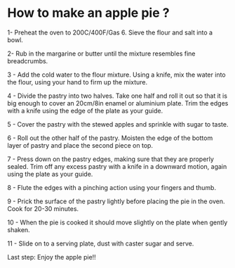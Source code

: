 
<html>
<head>
<link href='https://fonts.googleapis.com/css?family=Roboto' rel='stylesheet'>
</head>
<body>

<h1>How to make an apple pie ?</h1>

<p> 1- Preheat the oven to 200C/400F/Gas 6. Sieve the flour and salt into a bowl. </p>
<p> 2- Rub in the margarine or butter until the mixture resembles fine breadcrumbs. </p>
<p> 3 - Add the cold water to the flour mixture. Using a knife, mix the water into the flour, using your hand to firm up the mixture.</p>
<p> 4 - Divide the pastry into two halves. Take one half and roll it out so that it is big enough to cover an 20cm/8in enamel or aluminium plate. Trim the edges with a knife using the edge of the plate as your guide.</p>
<p> 5 - Cover the pastry with the stewed apples and sprinkle with sugar to taste.</p>
<p> 6 - Roll out the other half of the pastry. Moisten the edge of the bottom layer of pastry and place the second piece on top.</p>
<p> 7 - Press down on the pastry edges, making sure that they are properly sealed. Trim off any excess pastry with a knife in a downward motion, again using the plate as your guide.</p>
<p> 8 - Flute the edges with a pinching action using your fingers and thumb.</p>
<p> 9 - Prick the surface of the pastry lightly before placing the pie in the oven. Cook for 20-30 minutes.</p>
<p> 10 - When the pie is cooked it should move slightly on the plate when gently shaken.</p>
<p> 11 - Slide on to a serving plate, dust with caster sugar and serve.</p>
<p> Last step:  Enjoy the apple pie!! </p>
</body>
</html>
